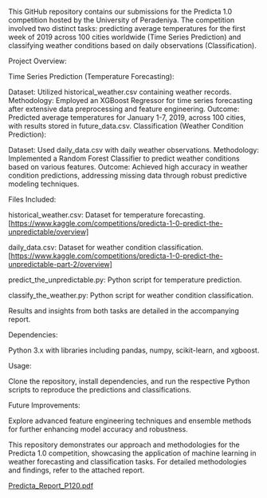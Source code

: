 This GitHub repository contains our submissions for the Predicta 1.0 competition hosted by the University of Peradeniya. The competition involved two distinct tasks: predicting average temperatures for the first week of 2019 across 100 cities worldwide (Time Series Prediction) and classifying weather conditions based on daily observations (Classification).

Project Overview:

Time Series Prediction (Temperature Forecasting):

Dataset: Utilized historical_weather.csv containing weather records.
Methodology: Employed an XGBoost Regressor for time series forecasting after extensive data preprocessing and feature engineering.
Outcome: Predicted average temperatures for January 1-7, 2019, across 100 cities, with results stored in future_data.csv.
Classification (Weather Condition Prediction):

Dataset: Used daily_data.csv with daily weather observations.
Methodology: Implemented a Random Forest Classifier to predict weather conditions based on various features.
Outcome: Achieved high accuracy in weather condition predictions, addressing missing data through robust predictive modeling techniques.

Files Included:

historical_weather.csv: Dataset for temperature forecasting. [https://www.kaggle.com/competitions/predicta-1-0-predict-the-unpredictable/overview]

daily_data.csv: Dataset for weather condition classification. [https://www.kaggle.com/competitions/predicta-1-0-predict-the-unpredictable-part-2/overview]

predict_the_unpredictable.py: Python script for temperature prediction.

classify_the_weather.py: Python script for weather condition classification.

Results and insights from both tasks are detailed in the accompanying report.


Dependencies:

Python 3.x with libraries including pandas, numpy, scikit-learn, and xgboost.


Usage:

Clone the repository, install dependencies, and run the respective Python scripts to reproduce the predictions and classifications.


Future Improvements:

Explore advanced feature engineering techniques and ensemble methods for further enhancing model accuracy and robustness.

This repository demonstrates our approach and methodologies for the Predicta 1.0 competition, showcasing the application of machine learning in weather forecasting and classification tasks. For detailed methodologies and findings, refer to the attached report.

[Predicta_Report_P120.pdf](https://github.com/user-attachments/files/15959111/Predicta_Report_P120.pdf)
